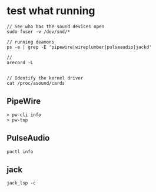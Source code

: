 # test what running



``` 
// See who has the sound devices open
sudo fuser -v /dev/snd/* 

// running deamons
ps -e | grep -E 'pipewire|wireplumber|pulseaudio|jackd'

//
arecord -L


// Identify the kernel driver
cat /proc/asound/cards

```

## PipeWire

```
> pw-cli info
> pw-top
```


## PulseAudio


```
pactl info
```

## jack

```
jack_lsp -c

```

## 